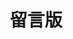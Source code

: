 ---
title: 留言版
avatar: mp
prompt: 如果点击提交后没有反应，请复制后尝试刷新并重新提交。
appId: M2JD6yGQhefhH2O0aSjFfclc-MdYXbMMI
appKey: arEPHdbMnKwMjQgiWsLgw34N
information: nick
required: 
---